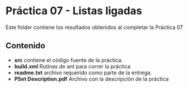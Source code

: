 # Práctica 07 - Listas ligadas

Este folder contiene los resultados obtenidos al completar la Práctica 07

## Contenido

* **src** contiene el código fuente de la práctica.
* **build.xml** Rutinas de ant para correr la práctica
* **readme.txt** archivo requerido como parte de la entrega.
* **PSet Description.pdf** Archivo con la descripción de la práctica
